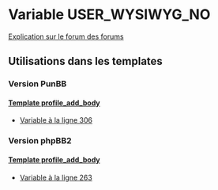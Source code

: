 # Variable USER_WYSIWYG_NO
[Explication sur le forum des forums](http://forum.forumactif.com/t294113-listing-des-variables#USER_WYSIWYG_NO)
## Utilisations dans les templates
### Version PunBB
#### [Template profile_add_body](punbb/profile_add_body.md)
* [Variable à la ligne 306](../punbb/profile_add_body.tpl#L306)
### Version phpBB2
#### [Template profile_add_body](subsilver/profile_add_body.md)
* [Variable à la ligne 263](../subsilver/profile_add_body.tpl#L263)